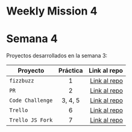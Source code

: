 # Weekly Mission 4
# Semana 4 

Proyectos desarrollados en la semana 3:

| Proyecto | Práctica | Link al repo |
| ------------- |:-------------:| -----:|
|`fizzbuzz`|1|[Link al repo](https://github.com/EinarDvls/fizzbuzz)|
|`PR`|2|[Link al repo](https://github.com/EinarDvls/fizzbuzz)|
|`Code Challenge`|3, 4, 5|[Link al repo](https://github.com/EinarDvls/codeChallenge)|
|`Trello`|6|[Link al repo]()|
|`Trello JS Fork`|7|[Link al repo](https://github.com/EinarDvls/TrelloJS)|
